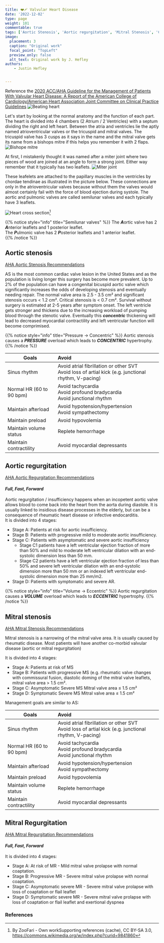 ```yaml
---
title: ❤️‍🩹 Valvular Heart Disease
date: '2022-12-02'
type: page
weight: 101
commentable: true
tags: ['Aortic Stenosis', 'Aortic regurgitation', 'Mitral Stenosis', 'Cardiovascular']
image:
  placement: 3
  caption: "Original work"
  focal_point: "TopLeft"
  preview_only: false
  alt_text: Original work by J. Hefley
authors:
    - Justin Hefley


---
```




Reference the [2020 ACC/AHA Guideline for the Management of Patients With Valvular Heart Disease: A Report of the American College of Cardiology/American Heart Association Joint Committee on Clinical Practice Guidelines](https://www.ahajournals.org/doi/10.1161/CIR.0000000000000923#d1e434)
![Beating heart](/images/content/CG_Heart.gif "Cross-section of heart pumping")

Let's start by looking at the normal anatomy and the function of each part.  The heart is divided into 4 chambers (2 Atrium / 2 Ventricles) with a septum dividing the right and left heart.  Between the atria and ventricles lie the aptly named atrioventricular valves or the tricuspid and mitral valves.  The tricuspid valve has 3 cusps as it says in the name and the mitral valve gets its name from a bishops mitre if this helps you remember it with 2 flaps.
![Bishope mitre](/images/content/popehat.webp "Bishops mitre")

At first, I mistakenly thought it was named after a miter joint where two pieces of wood are joined at an angle to form a strong joint.  Either way remember that it typically has two leaflets.
![Miter joint](/images/content/miter.webp "Cross-section of heart pumping")

These leafelets are attached to the papillary muscles in the ventricles by chordae tendinae as illustrated in the picture below.  These connections are only in the atrioventricular valves because without them the valves would almost certainly fail with the force of blood ejection during systole.  The aortic and pulmonic valves are called semilunar valves and each typically have 3 leaflets.

![Heart cross section](/images/content/Heart_diagram-en.svg "Cross-section of heart (labeled)")[^14]


{{% notice style="info" title="Semilunar valves" %}}
 The ***A***ortic valve has 2 ***A***nterior leaflets and 1 posterior leaflet.  
 The ***P***ulmonic valve has 2 ***P***osterior leaflets and 1 anterior leaflet.  
{{% /notice %}}

## Aortic stenosis
[AHA Aortic Stenosis Recommendations](https://www.ahajournals.org/doi/10.1161/CIR.0000000000000923#d1e4306)

AS is the most common cardiac valve lesion in the United States and as the population is living longer this surgery has become more prevalent.  Up to 2% of the population can have a congenital bicuspid aortic valve which significantly increases the odds of developing stenosis and eventually needing repair.  The normal valve area is 2.5 - 3.5 cm² and significant stenosis occurs < 1.2 cm².  Critical stenosis is < 0.7 cm².  Survival without surgery is estimated at 2-5 years after symptom onset.  The left ventricle gets stronger and thickens due to the increasing workload of pumping blood through the stenotic valve.  Eventually this ***concentric*** thickening will lead to decreased myocardial contractility and left ventricular function will become comprimised.

{{% notice style="info" title="Pressure → Concentric" %}}
 Aortic stenosis causes a ***PRESSURE*** overload which leads to ***CONCENTRIC*** hypertrophy. 
{{% /notice %}}


| Goals	| Avoid	 | 
| ----------------  | :------ | 
|Sinus rhythm	| Avoid atrial fibrillation or other SVT  <br> Avoid loss of artial kick (e.g. junctional rhythm, V-pacing)                                |   
|Normal HR (60 to 90 bpm)	| Avoid tachycardia <br>  Avoid profound bradycardia <br> Avoid junctional rhythm                              |   
|Maintain afterload	| Avoid hypotension/hypertension <br>   Avoid sympathectomy                           |   
|Maintain preload	| Avoid hypovolemia            |
|Maintain volume status	| Replete hemorrhage                              |   
|Maintain contractility	| Avoid myocardial depressants                              |   




## Aortic regurgitation

[AHA Aortic Regurgitation Recommendations](https://www.ahajournals.org/doi/10.1161/CIR.0000000000000923#d1e5782)

#### ***Full, Fast, Forward***

Aortic regurgitation / insufficiency happens when an incopetent aortic valve allows blood to come back into the heart from the aorta during diastole.  It is usually linked to insidious disease processes in the elderly, but can be a consequence of rheumatic heart disease or infective endocarditis.  
It is divided into 4 stages:
- Stage A: Patients at risk for aortic insufficiency.
- Stage B: Patients with progressive mild to moderate aortic insufficiency.
- Stage C: Patients with asymptomatic and severe aortic insufficiency
    - Stage C1 patients have a left ventricular ejection fraction of more than 50% and mild to moderate left ventricular dilation with an end-systolic dimension less than 50 mm.
    - Stage C2 patients have a left ventricular ejection fraction of less than 50% and severe left ventricular dilation with an end-systolic dimension more than 50 mm or an indexed left ventricular end-systolic dimension more than 25 mm/m2.
- Stage D: Patients with symptomatic and severe AR.

{{% notice style="info" title="Volume → Eccentric" %}}
 Aortic regurgitation causes a ***VOLUME*** overload which leads to ***ECCENTRIC*** hypertrophy. 
{{% /notice %}}




## Mitral stenosis

[AHA Mitral Stenosis Recommendations](https://www.ahajournals.org/doi/10.1161/CIR.0000000000000923#d1e6762)

Mitral stenosis is a narrowing of the mitral valve area.  It is usually caused by rheumatic disease.  Most patients will have another co-morbid valvular disease (aortic or mitral regurgitation)

It is divided into 4 stages:
- Stage A: Patients at risk of MS
- Stage B: Patients with progressive MS (e.g. rheumatic valve changes with commissural fusion, diastolic doming of the mitral valve leaflets, mitral valve area > 1.5 cm².
- Stage C: Asymptomatic Severe MS Mitral valve area ≤ 1.5 cm²
- Stage D: Symptomatic Severe MS Mitral valve area ≤ 1.5 cm²

Management goals are similar to AS:


| Goals	| Avoid	 | 
| ----------------  | :------ | 
|Sinus rhythm	| Avoid atrial fibrillation or other SVT  <br> Avoid loss of artial kick (e.g. junctional rhythm, V-pacing)                                |   
|Normal HR (60 to 90 bpm)	| Avoid tachycardia <br>  Avoid profound bradycardia <br> Avoid junctional rhythm                              |   
|Maintain afterload	| Avoid hypotension/hypertension <br>   Avoid sympathectomy                           |   
|Maintain preload	| Avoid hypovolemia            |
|Maintain volume status	| Replete hemorrhage                              |   
|Maintain contractility	| Avoid myocardial depressants                              |   





## Mitral Regurgitation

[AHA Mitral Regurgitation Recommendations](https://www.ahajournals.org/doi/10.1161/CIR.0000000000000923#d1e7466)

#### ***Full, Fast, Forward***

It is divided into 4 stages:
- Stage A: At risk of MR - Mild mitral valve prolapse with normal coaptation.
- Stage B: Progressive MR - Severe mitral valve prolapse with normal coaptation.
- Stage C: Asymptomatic severe MR - Severe mitral valve prolapse with loss of coaptation or flail leaflet
- Stage D: Symptomatic severe MR - Severe mitral valve prolapse with loss of coaptation or flail leaflet and exertional dyspnea










### References

[^1]: {{% badge color="blue" title="1. " %}}Barash{{% /badge %}}<span style="color:blue"> - Barash PG, Cullen BF, Stoelting RK, Cahalan MK, Stock MC, Ortega R, Sharar SR, Holt NF, eds. Clinical Anesthesia. 8th edition. Wolters Kluwer; 2017.</span>  
[^2]: {{% badge color="purple" title="2. " %}}Chestnut{{% /badge %}}<span style="color:purple"> - Chestnut DH, Wong CA, Tsen LC, Ngan Kee WD, Beilin Y, Mhyre JM, Bateman BT, eds. 6th edition. Elsevier; 2020.</span>  
[^3]: {{% badge color="pink" title="3. " %}}Cote{{% /badge %}} - <span style="color:pink">Coté CJ, Lerman J, Anderson BJ. Coté and Lerman's A Practice of Anesthesia for Infants and Children. 6th edition. Elsevier; 2018.</span>  
[^4]: {{% badge color="brown" title="4. " %}}Ehrenwerth{{% /badge %}} - <span style="color:brown">Ehrenwerth J, Eisenkraft J, Berry J, eds. Anesthesia Equipment: Principles and Applications. 3rd edition. Elsevier; 2020.</span>  
[^5]: {{% badge color="green" title="5. " %}}Farag{{% /badge %}} - <span style="color:green">Farag E, Mounir-Soliman L, Brown DL. Brown's Atlas of Regional Anesthesia. 6th edition. Elsevier; 2020.</span>  
[^6]: {{% badge color="red" title="6. " %}}Flood{{% /badge %}} - <span style="color:red">Flood P, Rathmell JP, Urman RD, eds. Stoelting's Pharmacology & Physiology in Anesthetic Practice. 6th edition. Wolters Kluwer; 2021.</span>  
[^7]: {{% badge color="grey" title="7. " %}}Foster{{% /badge %}} - <span style="color:grey">Foster SD, Callahan MF, eds. A Professional Study and Resource Guide for the CRNA. 2nd edition. American Association of Nurse Anesthetists; 2011.</span>  
[^8]: {{% badge color="orange" title="8. " %}}Gropper{{% /badge %}} - <span style="color:orange">Gropper MA, Cohen NH, Eriksson LI, Fleisher LA, Leslie K, Wiener-Kronish JP, eds. Miller's Anesthesia (Vols. 1-2). 9th edition. Elsevier; 2019.</span>  
[^9]: {{% badge color="indigo" title="9. " %}}Rosenblatt{{% /badge %}} - <span style="color:indigo">Rosenblatt WH, Popescu WM. Master Techniques in Upper and Lower Airway Management. Wolters Kluwer (LWW); 2015.</span>  
[^10]: {{% badge color="teal" title="10. " %}}Hall{{% /badge %}} - <span style="color:teal">Hall JE, Hall ME. Guyton and Hall Textbook of Medical Physiology. 14th edition. Elsevier; 2020.</span>  
[^11]: {{% badge color="maroon" title="11. " %}}Hines{{% /badge %}} - <span style="color:maroon">Hines RL, Jones SB, eds. Stoelting's Anesthesia and Co-existing Disease. 8th edition. Elsevier; 2021.</span>  
[^12]: {{% badge color="aquamarine" title="12. " %}}Jaffe{{% /badge %}} - <span style="color:aquamarine">Jaffe RA, Schmiesing CA, Golianu B. Anesthesiologist's Manual of Surgical Procedures. 6th ed. Wolters Kluwer; 2020.</span>  
[^13]: {{% badge color="darkgreen" title="13. " %}}Nagelhout{{% /badge %}} - <span style="color:darkgreen">Nagelhout JJ, Elisha S, Heiner JS, eds. Nurse Anesthesia. 7th edition. Elsevier; 2020.</span>
[^14]: By ZooFari - Own workSupporting references (cache), CC BY-SA 3.0, https://commons.wikimedia.org/w/index.php?curid=9841860